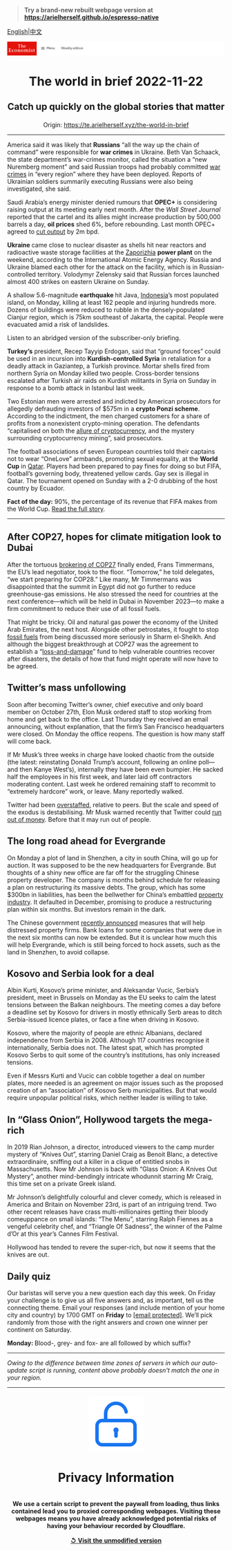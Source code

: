 > **Try a brand-new rebuilt webpage version at https://arielherself.github.io/espresso-native**

[English](https://github.com/arielherself/espresso/blob/main/README.md)|[中文](https://github-com.translate.goog/arielherself/espresso/blob/main/README.md?_x_tr_sl=en&_x_tr_tl=zh-CN&_x_tr_hl=zh-CN&_x_tr_pto=wapp)



![The Economist](menubar.png)

# <p align="center">The world in brief 2022-11-22</p>

## <p align="center">Catch up quickly on the global stories that matter</p>

<p align="center">Origin: <a href="https://te.arielherself.xyz/the-world-in-brief">https://te.arielherself.xyz/the-world-in-brief</a><hr>

America said it was likely that <strong>Russians</strong> “all the way up the chain of command” were responsible for <strong>war crimes</strong> in Ukraine. Beth Van Schaack, the state department’s war-crimes monitor, called the situation a “new Nuremberg moment” and said Russian troops had probably committed [war crimes](https://te.arielherself.xyz/international/2022/04/04/how-if-at-all-might-russia-be-punished-for-its-war-crimes-in-ukraine) in “every region” where they have been deployed. Reports of Ukrainian soldiers summarily executing Russians were also being investigated, she said.

Saudi Arabia’s energy minister denied rumours that <strong>OPEC+</strong> is considering raising output at its meeting early next month. After the <em>Wall Street Journal</em> reported that the cartel and its allies might increase production by 500,000 barrels a day, <strong>oil prices</strong> shed 6%, before rebounding. Last month OPEC+ agreed to [cut output](https://te.arielherself.xyz/finance-and-economics/2022/10/05/opec-defies-joe-biden-with-a-big-output-cut) by 2m bpd.

<strong>Ukraine </strong>came close to nuclear disaster as shells hit near reactors and radioactive waste storage facilities at the [Zaporizhia](https://te.arielherself.xyz/the-economist-explains/2022/08/19/what-is-at-stake-at-ukraines-zaporizhia-nuclear-plant) <strong>power plant</strong> on the weekend, according to the International Atomic Energy Agency. Russia and Ukraine blamed each other for the attack on the facility, which is in Russian-controlled territory. Volodymyr Zelensky said that Russian forces launched almost 400 strikes on eastern Ukraine on Sunday.

A shallow 5.6-magnitude <strong>earthquake </strong>hit Java, [Indonesia](https://te.arielherself.xyz/leaders/2022/11/17/why-indonesia-matters)’s most populated island, on Monday, killing at least 162 people and injuring hundreds more. Dozens of buildings were reduced to rubble in the densely-populated Cianjur region, which is 75km southeast of Jakarta, the capital. People were evacuated amid a risk of landslides.

Listen to an abridged version of the subscriber-only briefing.

<strong>Turkey’s</strong> president, Recep Tayyip Erdogan, said that “ground forces” could be used in an incursion into <strong>Kurdish-controlled Syria</strong> in retaliation for a deadly attack in Gaziantep, a Turkish province. Mortar shells fired from northern Syria on Monday killed two people. Cross-border tensions escalated after Turkish air raids on Kurdish militants in Syria on Sunday in response to a bomb attack in Istanbul last week.

Two Estonian men were arrested and indicted by American prosecutors for allegedly defrauding investors of $575m in a <strong>crypto Ponzi scheme</strong>. According to the indictment, the men charged customers for a share of profits from a nonexistent crypto-mining operation. The defendants “capitalised on both the [allure of cryptocurrency](https://te.arielherself.xyz/leaders/2022/11/17/is-this-the-end-of-crypto), and the mystery surrounding cryptocurrency mining”, said prosecutors.

The football associations of seven European countries told their captains not to wear “OneLove” armbands, promoting sexual equality, at the <strong>World Cup</strong> in [Qatar](https://te.arielherself.xyz/leaders/2022/11/17/in-defence-of-qatars-hosting-of-the-world-cup). Players had been prepared to pay fines for doing so but FIFA, football’s governing body, threatened yellow cards. Gay sex is illegal in Qatar. The tournament opened on Sunday with a 2-0 drubbing of the host country by Ecuador.

<strong>Fact of the day:</strong> 90%, the percentage of its revenue that FIFA makes from the World Cup. [Read the full story](https://te.arielherself.xyz/international/2022/11/17/the-qatar-world-cup-shows-how-football-is-changing).

----------

## After COP27, hopes for climate mitigation look to Dubai

After the tortuous [brokering of COP27](https://te.arielherself.xyz/international/2022/11/20/a-new-un-fund-for-loss-and-damage-emerges-from-cop27) finally ended, Frans Timmermans, the EU’s lead negotiator, took to the floor. “Tomorrow,” he told delegates, “we start preparing for COP28.” Like many, Mr Timmermans was disappointed that the summit in Egypt did not go further to reduce greenhouse-gas emissions. He also stressed the need for countries at the next conference—which will be held in Dubai in November 2023—to make a firm commitment to reduce their use of all fossil fuels. 

That might be tricky. Oil and natural gas power the economy of the United Arab Emirates, the next host. Alongside other petrostates, it fought to stop [fossil fuels](https://te.arielherself.xyz/the-economist-explains/2022/11/17/what-is-the-fossil-fuel-industry-doing-at-cop27) from being discussed more seriously in Sharm el-Sheikh. And although the biggest breakthrough at COP27 was the agreement to establish a “[loss-and-damage](https://te.arielherself.xyz/the-economist-explains/2022/10/03/what-is-climate-loss-and-damage)” fund to help vulnerable countries recover after disasters, the details of how that fund might operate will now have to be agreed.

## Twitter’s mass unfollowing

Soon after becoming Twitter’s owner, chief executive and only board member on October 27th, Elon Musk ordered staff to stop working from home and get back to the office. Last Thursday they received an email announcing, without explanation, that the firm’s San Francisco headquarters were closed. On Monday the office reopens. The question is how many staff will come back.

If Mr Musk’s three weeks in charge have looked chaotic from the outside (the latest: reinstating Donald Trump’s account, following an online poll—and then Kanye West’s), internally they have been even bumpier. He sacked half the employees in his first week, and later laid off contractors moderating content. Last week he ordered remaining staff to recommit to “extremely hardcore” work, or leave. Many reportedly walked.

Twitter had been [overstaffed](https://te.arielherself.xyz/business/2022/10/28/elon-musk-buys-twitter-at-last), relative to peers. But the scale and speed of the exodus is destabilising. Mr Musk warned recently that Twitter could [run out of money](https://te.arielherself.xyz/business/2022/11/17/alternatives-to-twitter-see-an-influx-of-users). Before that it may run out of people.

## The long road ahead for Evergrande

On Monday a plot of land in Shenzhen, a city in south China, will go up for auction. It was supposed to be the new headquarters for Evergrande. But thoughts of a shiny new office are far off for the struggling Chinese property developer. The company is months behind schedule for releasing a plan on restructuring its massive debts. The group, which has some $300bn in liabilities, has been the bellwether for China’s embattled [property industry](https://te.arielherself.xyz/finance-and-economics/2022/11/17/only-a-revived-economy-can-save-chinas-property-industry). It defaulted in December, promising to produce a restructuring plan within six months. But investors remain in the dark.

The Chinese government [recently announced](https://te.arielherself.xyz/finance-and-economics/2022/11/14/a-radical-shift-in-chinas-property-and-pandemic-policies) measures that will help distressed property firms. Bank loans for some companies that were due in the next six months can now be extended. But it is unclear how much this will help Evergrande, which is still being forced to hock assets, such as the land in Shenzhen, to avoid collapse.

## Kosovo and Serbia look for a deal

Albin Kurti, Kosovo’s prime minister, and Aleksandar Vucic, Serbia’s president, meet in Brussels on Monday as the EU seeks to calm the latest tensions between the Balkan neighbours. The meeting comes a day before a deadline set by Kosovo for drivers in mostly ethnically Serb areas to ditch Serbia-issued licence plates, or face a fine when driving in Kosovo.

Kosovo, where the majority of people are ethnic Albanians, declared independence from Serbia in 2008. Although 117 countries recognise it internationally, Serbia does not. The latest spat, which has prompted Kosovo Serbs to quit some of the country’s institutions, has only increased tensions.

Even if Messrs Kurti and Vucic can cobble together a deal on number plates, more needed is an agreement on major issues such as the proposed creation of an “association” of Kosovo Serb municipalities. But that would require unpopular political risks, which neither leader is willing to take.

## In “Glass Onion”, Hollywood targets the mega-rich

In 2019 Rian Johnson, a director, introduced viewers to the camp murder mystery of “Knives Out”, starring Daniel Craig as Benoit Blanc, a detective extraordinaire, sniffing out a killer in a clique of entitled snobs in Massachusetts. Now Mr Johnson is back with “Glass Onion: A Knives Out Mystery”, another mind-bendingly intricate whodunnit starring Mr Craig, this time set on a private Greek island.

Mr Johnson’s delightfully colourful and clever comedy, which is released in America and Britain on November 23rd, is part of an intriguing trend. Two other recent releases have crass multi-millionaires getting their bloody comeuppance on small islands: “The Menu”, starring Ralph Fiennes as a vengeful celebrity chef, and “Triangle Of Sadness”, the winner of the Palme d’Or at this year’s Cannes Film Festival.

Hollywood has tended to revere the super-rich, but now it seems that the knives are out.

## Daily quiz

Our baristas will serve you a new question each day this week. On Friday your challenge is to give us all five answers and, as important, tell us the connecting theme. Email your responses (and include mention of your home city and country) by 1700 GMT on <strong>Friday</strong> to [<span class="__cf_email__" data-cfemail="f0a185998ab58380829583839fb095939f9e9f9d998384de939f9d">[email&#160;protected]</span>](https://mail.google.com/mail/?view=cm&amp;fs=1&amp;tf=1&amp;to=QuizEspresso@te.arielherself.xyz). We’ll pick randomly from those with the right answers and crown one winner per continent on Saturday.

<strong>Monday: </strong>Blood-, grey- and fox- are all followed by which suffix?

----------

*Owing to the difference between time zones of servers in which our auto-update script is running, content above probably doesn't match the one in your region.*

|<br><div align="center"><img src="unlock.png" /><h1>Privacy Information</h1></div></br>We use a certain script to prevent the paywall from loading, thus links contained lead you to proxied corresponding webpages. Visiting these webpages means you have already acknowledged potential risks of having your behaviour recorded by Cloudflare.<br><br>[&#x21BA; Visit the unmodified version](README.raw.md)<br><br>|
|-----|

